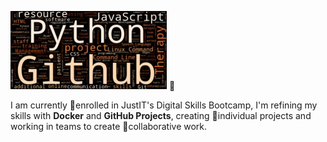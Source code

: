 ![Ellen Houghton Skills Word Cloud](https://github.com/annwyl21/annwyl21.github.io/blob/main/images/EllenHoughtonCVwordcloud_oranges_small.jpg?raw=true) 👋

I am currently &#127979;enrolled in JustIT's Digital Skills Bootcamp, I'm refining my skills with **Docker** and **GitHub Projects**, creating &#128195;individual projects and working in teams to create 🤝collaborative work.
